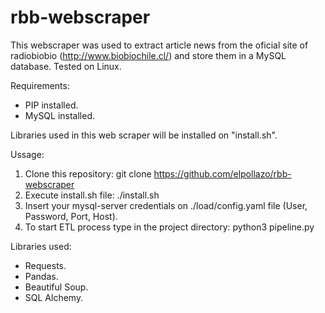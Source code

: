 # rbb-webscraper
This webscraper was used to extract article news from the oficial site of radiobiobio (http://www.biobiochile.cl/) and store them in a MySQL database. Tested on Linux.

Requirements:
- PIP installed.
- MySQL installed.

Libraries used in this web scraper will be installed on "install.sh".

Ussage:

1. Clone this repository: git clone https://github.com/elpollazo/rbb-webscraper
2. Execute install.sh file: ./install.sh
3. Insert your mysql-server credentials on ./load/config.yaml file (User, Password, Port, Host).
4. To start ETL process type in the project directory: python3 pipeline.py 

Libraries used:
- Requests.
- Pandas.
- Beautiful Soup.
- SQL Alchemy.
